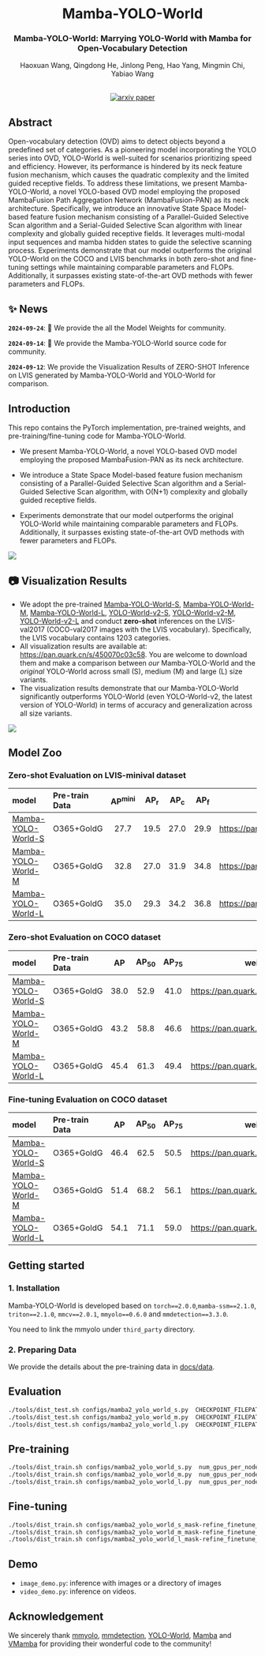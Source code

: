 <div align="center">
  <h1>Mamba-YOLO-World</h1>
  <h3>Mamba-YOLO-World: Marrying YOLO-World with Mamba for Open-Vocabulary Detection</h3>
  Haoxuan Wang, Qingdong He, Jinlong Peng, Hao Yang, Mingmin Chi, Yabiao Wang

  <br>
  <br>

  [![arxiv paper](https://img.shields.io/badge/arXiv-Paper-red)](https://arxiv.org/abs/2409.08513)

</div>


## Abstract
Open-vocabulary detection (OVD) aims to detect objects beyond a predefined set of categories.
As a pioneering model incorporating the YOLO series into OVD, YOLO-World is well-suited for scenarios prioritizing speed and efficiency.
However, its performance is hindered by its neck feature fusion mechanism, which causes the quadratic complexity and the limited guided receptive fields. 
To address these limitations, we present Mamba-YOLO-World, a novel YOLO-based OVD model employing the proposed MambaFusion Path Aggregation Network (MambaFusion-PAN) as its neck architecture.
Specifically, we introduce an innovative State Space Model-based feature fusion mechanism consisting of a Parallel-Guided Selective Scan algorithm and a Serial-Guided Selective Scan algorithm with linear complexity and globally guided receptive fields.
It leverages multi-modal input sequences and mamba hidden states to guide the selective scanning process.
Experiments demonstrate that our model outperforms the original YOLO-World on the COCO and LVIS benchmarks in both zero-shot and fine-tuning settings while maintaining comparable parameters and FLOPs. 
Additionally, it surpasses existing state-of-the-art OVD methods with fewer parameters and FLOPs.

## ✨ News
**`2024-09-24`**: 🚀 We provide the all the Model Weights for community.

**`2024-09-14`**: 💎 We provide the Mamba-YOLO-World source code for community.

**`2024-09-12`**: We provide the Visualization Results of ZERO-SHOT Inference on LVIS generated by Mamba-YOLO-World and YOLO-World for comparison. <br>


## Introduction
This repo contains the PyTorch implementation, pre-trained weights, and pre-training/fine-tuning code for Mamba-YOLO-World.

- We present Mamba-YOLO-World, a novel YOLO-based OVD model employing the proposed MambaFusion-PAN as its neck architecture.

- We introduce a State Space Model-based feature fusion mechanism consisting of a Parallel-Guided Selective Scan algorithm and a Serial-Guided Selective Scan algorithm, with O(N+1) complexity and globally guided receptive fields.

- Experiments demonstrate that our model outperforms the original YOLO-World while maintaining comparable parameters and FLOPs. Additionally, it surpasses existing state-of-the-art OVD methods with fewer parameters and FLOPs.


<img src="docs/assets/overall_architecture.png">


## 📷 Visualization Results
- We adopt the pre-trained [Mamba-YOLO-World-S](configs/mamba2_yolo_world_s.py), 
  [Mamba-YOLO-World-M](configs/mamba2_yolo_world_m.py), 
  [Mamba-YOLO-World-L](configs/mamba2_yolo_world_l.py), 
  [YOLO-World-v2-S](configs/YOLOWorld_v2/yolo_world_v2_s_vlpan_bn_2e-3_100e_4x8gpus_obj365v1_goldg_train_lvis_minival.py), 
  [YOLO-World-v2-M](configs/YOLOWorld_v2/yolo_world_v2_m_vlpan_bn_2e-3_100e_4x8gpus_obj365v1_goldg_train_lvis_minival.py), 
  [YOLO-World-v2-L](configs/YOLOWorld_v2/yolo_world_v2_l_vlpan_bn_2e-3_100e_4x8gpus_obj365v1_goldg_train_lvis_minival.py) 
  and conduct **zero-shot** inferences on the LVIS-val2017 (COCO-val2017 images with the LVIS vocabulary). Specifically, the LVIS vocabulary contains 1203 categories.
- All visualization results are available at: https://pan.quark.cn/s/450070c03c58. You are welcome to download them and make a comparison between *our* Mamba-YOLO-World and the *original* YOLO-World across small (S), medium (M) and large (L) size variants.
- The visualization results demonstrate that our Mamba-YOLO-World significantly outperforms YOLO-World (even YOLO-World-v2, the latest version of YOLO-World) in terms of accuracy and generalization across all size variants.

<img src="docs/assets/visualization.png">

## Model Zoo

### Zero-shot Evaluation on LVIS-minival dataset

<div><font size=2>

| model                                                    | Pre-train Data       | AP<sup>mini</su> | AP<sub>r</sub> | AP<sub>c</sub> | AP<sub>f</sub> | weights |
|:---------------------------------------------------------| :------------------- |:----------------:|:--------------:|:--------------:|:--------------:|:-------:|
| [Mamba-YOLO-World-S](configs/mamba2_yolo_world_s.py)     | O365+GoldG |       27.7       |      19.5      |      27.0      |      29.9      |  https://pan.quark.cn/s/dce0710ffcec       |
| [Mamba-YOLO-World-M](configs/mamba2_yolo_world_m.py)     | O365+GoldG |       32.8       |      27.0      |      31.9      |      34.8      |  https://pan.quark.cn/s/dce0710ffcec       | 
| [Mamba-YOLO-World-L](configs/mamba2_yolo_world_l.py)     | O365+GoldG |       35.0       |      29.3      |      34.2      |      36.8      |  https://pan.quark.cn/s/dce0710ffcec       | 

</font>
</div>

### Zero-shot Evaluation on COCO dataset

<div><font size=2>

| model                                                    | Pre-train Data       |  AP  | AP<sub>50</sub> | AP<sub>75</sub> | weights |
|:---------------------------------------------------------| :------------------- |:----:|:---------------:|:---------------:|:-------:|
| [Mamba-YOLO-World-S](configs/mamba2_yolo_world_s.py)     | O365+GoldG | 38.0 |      52.9       |      41.0       |  https://pan.quark.cn/s/dce0710ffcec       |
| [Mamba-YOLO-World-M](configs/mamba2_yolo_world_m.py)     | O365+GoldG | 43.2 |      58.8       |      46.6       |  https://pan.quark.cn/s/dce0710ffcec       | 
| [Mamba-YOLO-World-L](configs/mamba2_yolo_world_l.py)     | O365+GoldG | 45.4 |      61.3       |      49.4       |  https://pan.quark.cn/s/dce0710ffcec       | 

</font>
</div>

### Fine-tuning Evaluation on COCO dataset

<div><font size=2>

| model                                                    | Pre-train Data       |  AP  | AP<sub>50</sub> | AP<sub>75</sub> | weights |
|:---------------------------------------------------------| :------------------- |:----:|:---------------:|:---------------:|:-------:|
| [Mamba-YOLO-World-S](configs/mamba2_yolo_world_s.py)     | O365+GoldG | 46.4 |      62.5       |      50.5       |  https://pan.quark.cn/s/dce0710ffcec       |
| [Mamba-YOLO-World-M](configs/mamba2_yolo_world_m.py)     | O365+GoldG | 51.4 |      68.2       |      56.1       |  https://pan.quark.cn/s/dce0710ffcec       | 
| [Mamba-YOLO-World-L](configs/mamba2_yolo_world_l.py)     | O365+GoldG | 54.1 |      71.1       |      59.0       |  https://pan.quark.cn/s/dce0710ffcec       | 

</font>
</div>

## Getting started

### 1. Installation

Mamba-YOLO-World is developed based on `torch==2.0.0`,`mamba-ssm==2.1.0`, `triton==2.1.0`, `mmcv==2.0.1`, `mmyolo==0.6.0` and `mmdetection==3.3.0`. 

You need to link the mmyolo under  `third_party` directory.

### 2. Preparing Data

We provide the details about the pre-training data in [docs/data](./docs/data.md).

##  Evaluation
```bash
./tools/dist_test.sh configs/mamba2_yolo_world_s.py  CHECKPOINT_FILEPATH  num_gpus_per_node
./tools/dist_test.sh configs/mamba2_yolo_world_m.py  CHECKPOINT_FILEPATH  num_gpus_per_node
./tools/dist_test.sh configs/mamba2_yolo_world_l.py  CHECKPOINT_FILEPATH  num_gpus_per_node
```

## Pre-training
```bash
./tools/dist_train.sh configs/mamba2_yolo_world_s.py  num_gpus_per_node  --amp
./tools/dist_train.sh configs/mamba2_yolo_world_m.py  num_gpus_per_node  --amp
./tools/dist_train.sh configs/mamba2_yolo_world_l.py  num_gpus_per_node  --amp
```


## Fine-tuning
```bash
./tools/dist_train.sh configs/mamba2_yolo_world_s_mask-refine_finetune_coco.py  num_gpus_per_node --amp 
./tools/dist_train.sh configs/mamba2_yolo_world_m_mask-refine_finetune_coco.py  num_gpus_per_node --amp 
./tools/dist_train.sh configs/mamba2_yolo_world_l_mask-refine_finetune_coco.py  num_gpus_per_node --amp 
```

## Demo


- `image_demo.py`: inference with images or a directory of images
- `video_demo.py`: inference on videos.

## Acknowledgement

We sincerely thank [mmyolo](https://github.com/open-mmlab/mmyolo), [mmdetection](https://github.com/open-mmlab/mmdetection), [YOLO-World](https://github.com/AILAB-CVC/YOLO-World), [Mamba](https://github.com/state-spaces/mamba) and [VMamba](https://github.com/MzeroMiko/VMamba) for providing their wonderful code to the community!

